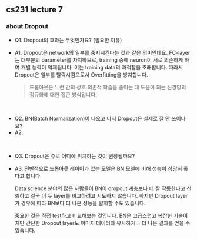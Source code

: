 ## cs231 lecture 7
### about Dropout

- Q1. Dropout의  효과는 무엇인가요? (필요한 이유)
- A1. Dropout은 network의 일부를 중지시킨다는 것과 같은 의미인데요. FC-layer는 대부분의 parameter를 차지하므로, training 중에 neuron이 서로 의존하게 하여 개별 능력이 억제됩니다. 이는 training data의 과적합을 초래합니다. 따라서 Dropout은 일부를 탈락시킴으로서 Overfitting을 방지합니다.

    > 드롭아웃은 뉴런 간의 상호 의존적 학습을 줄이는 데 도움이 되는 신경망의 정규화에 대한 접근 방식입니다.

<br/>

- Q2. BN(Batch Normalization)이 나오고 나서 Dropout은 실제로 잘 안 쓰이나요?
- A2. 


<br/>

- Q3. Dropout은 주로 어디에 위치하는 것이 권장될까요?
- A3. 전반적으로 드롭아웃 레이어가 있는 모델은 BN 모델에 비해 성능이 상당히 좋다고 합니다.

    Data science 분야의 많은 사람들이 BN이 dropout 계층보다 더 잘 작동한다고 신뢰하고 결국 이 두 layer를 비교하려고 시도하지 않습니다. 하지만 Dropout layer가 경우에 따라 BN보다 더 나은 성능을 발휘할 수도 있습니다. 

    중요한 것은 직접 test하고 비교해보는 것입니다. BN은 고급스럽고 복잡한 기술이지만 간단한 Dropout layer도 이미지 데이터와 유사하거나 더 나은 결과를 얻을 수 있습니다.